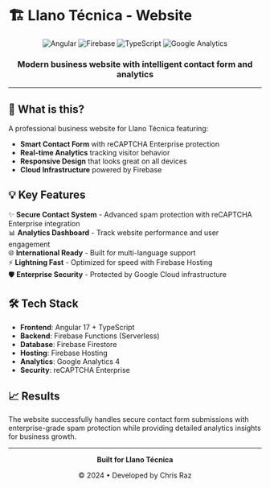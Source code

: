 # 🏗️ Llano Técnica - Website

<div align="center">
  <img src="https://img.shields.io/badge/Angular-DD0031?style=for-the-badge&logo=angular&logoColor=white" alt="Angular">
  <img src="https://img.shields.io/badge/Firebase-039BE5?style=for-the-badge&logo=Firebase&logoColor=white" alt="Firebase">
  <img src="https://img.shields.io/badge/TypeScript-007ACC?style=for-the-badge&logo=typescript&logoColor=white" alt="TypeScript">
  <img src="https://img.shields.io/badge/Google_Analytics-E37400?style=for-the-badge&logo=google-analytics&logoColor=white" alt="Google Analytics">
</div>

<div align="center">
  <h3>Modern business website with intelligent contact form and analytics</h3>
</div>

---

## 🚀 What is this?

A professional business website for Llano Técnica featuring:
- **Smart Contact Form** with reCAPTCHA Enterprise protection
- **Real-time Analytics** tracking visitor behavior 
- **Responsive Design** that looks great on all devices
- **Cloud Infrastructure** powered by Firebase

## 💡 Key Features

✨ **Secure Contact System** - Advanced spam protection with reCAPTCHA Enterprise integration  
📊 **Analytics Dashboard** - Track website performance and user engagement  
🌐 **International Ready** - Built for multi-language support  
⚡ **Lightning Fast** - Optimized for speed with Firebase Hosting  
🛡️ **Enterprise Security** - Protected by Google Cloud infrastructure  

## 🛠 Tech Stack

- **Frontend**: Angular 17 + TypeScript
- **Backend**: Firebase Functions (Serverless)
- **Database**: Firebase Firestore
- **Hosting**: Firebase Hosting
- **Analytics**: Google Analytics 4
- **Security**: reCAPTCHA Enterprise

## 📈 Results

The website successfully handles secure contact form submissions with enterprise-grade spam protection while providing detailed analytics insights for business growth.

---

<div align="center">
  <p><strong>Built for Llano Técnica</strong></p>
  <p>© 2024 • Developed by Chris Raz</p>
</div>
